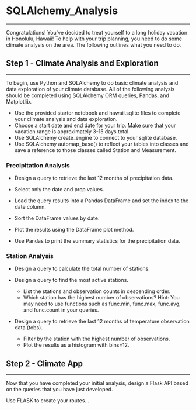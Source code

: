 # SQLAlchemy_Analysis
------------------------

Congratulations! You've decided to treat yourself to a long holiday vacation in Honolulu, Hawaii! To help with your trip planning, you need to do some climate analysis on the area. The following outlines what you need to do.


## Step 1 - Climate Analysis and Exploration
-----------------------------------------
To begin, use Python and SQLAlchemy to do basic climate analysis and data exploration of your climate database. All of the following analysis should be completed using SQLAlchemy ORM queries, Pandas, and Matplotlib.


* Use the provided starter notebook and hawaii.sqlite files to complete your climate analysis and data exploration.
* Choose a start date and end date for your trip. Make sure that your vacation range is approximately 3-15 days total.
* Use SQLAlchemy create_engine to connect to your sqlite database.
* Use SQLAlchemy automap_base() to reflect your tables into classes and save a reference to those classes called Station and Measurement.


### Precipitation Analysis

* Design a query to retrieve the last 12 months of precipitation data.
* Select only the date and prcp values.
* Load the query results into a Pandas DataFrame and set the index to the date column.
* Sort the DataFrame values by date.
* Plot the results using the DataFrame plot method.

* Use Pandas to print the summary statistics for the precipitation data.

### Station Analysis
* Design a query to calculate the total number of stations.

* Design a query to find the most active stations.

    * List the stations and observation counts in descending order.
    *   Which station has the highest number of observations?
    Hint: You may need to use functions such as func.min, func.max, func.avg, and func.count in your queries.



* Design a query to retrieve the last 12 months of temperature observation data (tobs).


    * Filter by the station with the highest number of observations.
    * Plot the results as a histogram with bins=12.

## Step 2 - Climate App
-----------------------------
Now that you have completed your initial analysis, design a Flask API based on the queries that you have just developed.


Use FLASK to create your routes.
.
